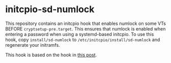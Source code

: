 # initcpio-sd-numlock
This repository contains an initcpio hook that enables numlock on some VTs BEFORE `cryptsetup-pre.target`. This ensures that numlock is enabled when entering a password when using a systemd-based initcpio.
To use this hook, copy `install/sd-numlock` to `/etc/initcpio/install/sd-numlock` and regenerate your initramfs.

This hook is based on the hook in [this post](https://bbs.archlinux.org/viewtopic.php?pid=2126890#p2126890).
